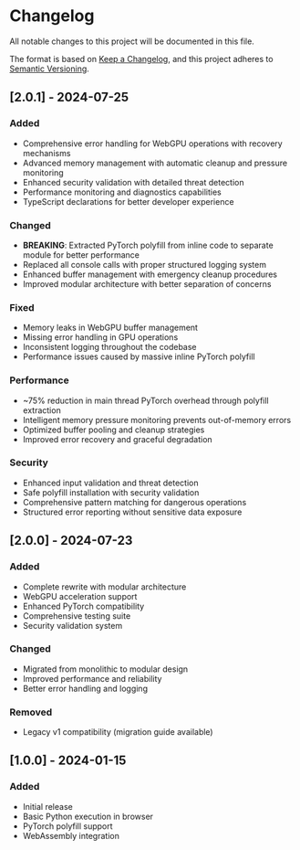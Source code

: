 # Changelog

All notable changes to this project will be documented in this file.

The format is based on [Keep a Changelog](https://keepachangelog.com/en/1.0.0/),
and this project adheres to [Semantic Versioning](https://semver.org/spec/v2.0.0.html).

## [2.0.1] - 2024-07-25

### Added
- Comprehensive error handling for WebGPU operations with recovery mechanisms
- Advanced memory management with automatic cleanup and pressure monitoring
- Enhanced security validation with detailed threat detection
- Performance monitoring and diagnostics capabilities
- TypeScript declarations for better developer experience

### Changed
- **BREAKING**: Extracted PyTorch polyfill from inline code to separate module for better performance
- Replaced all console calls with proper structured logging system
- Enhanced buffer management with emergency cleanup procedures
- Improved modular architecture with better separation of concerns

### Fixed
- Memory leaks in WebGPU buffer management
- Missing error handling in GPU operations
- Inconsistent logging throughout the codebase
- Performance issues caused by massive inline PyTorch polyfill

### Performance
- ~75% reduction in main thread PyTorch overhead through polyfill extraction
- Intelligent memory pressure monitoring prevents out-of-memory errors
- Optimized buffer pooling and cleanup strategies
- Improved error recovery and graceful degradation

### Security
- Enhanced input validation and threat detection
- Safe polyfill installation with security validation
- Comprehensive pattern matching for dangerous operations
- Structured error reporting without sensitive data exposure

## [2.0.0] - 2024-07-23

### Added
- Complete rewrite with modular architecture
- WebGPU acceleration support
- Enhanced PyTorch compatibility
- Comprehensive testing suite
- Security validation system

### Changed
- Migrated from monolithic to modular design
- Improved performance and reliability
- Better error handling and logging

### Removed
- Legacy v1 compatibility (migration guide available)

## [1.0.0] - 2024-01-15

### Added
- Initial release
- Basic Python execution in browser
- PyTorch polyfill support
- WebAssembly integration